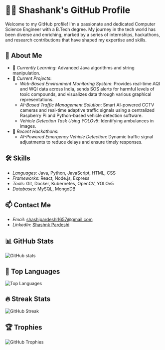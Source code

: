 # 🧑‍💻 Shashank's GitHub Profile

Welcome to my GitHub profile! I'm a passionate and dedicated Computer Science Engineer with a B.Tech degree. My journey in the tech world has been diverse and enriching, marked by a series of internships, hackathons, and research contributions that have shaped my expertise and skills.

## 🚀 About Me

- 🌱 *Currently Learning*: Advanced Java algorithms and string manipulation.
- 🔭 *Current Projects*:
  - *Web-Based Environment Monitoring System*: Provides real-time AQI and WQI data across India, sends SOS alerts for harmful levels of toxic compounds, and visualizes data through various graphical representations.
  - *AI-Based Traffic Management Solution*: Smart AI-powered CCTV cameras and real-time adaptive traffic signals using a centralized Raspberry Pi and Python-based vehicle detection software.
  - *Vehicle Detection Task Using YOLOv5*: Identifying ambulances in images.
- 🏅 *Recent Hackathons*:
  - *AI-Powered Emergency Vehicle Detection*: Dynamic traffic signal adjustments to reduce delays and ensure timely responses.

## 🛠 Skills

- *Languages*: Java, Python, JavaScript, HTML, CSS
- *Frameworks*: React, Node.js, Express
- *Tools*: Git, Docker, Kubernetes, OpenCV, YOLOv5
- *Databases*: MySQL, MongoDB

## 📫 Contact Me

- *Email*: [shashipardeshi1657@gmail.com](mailto:shashipardeshi1657@gmail.com)
- *LinkedIn*: [Shashnk Pardeshi](https://www.linkedin.com/in/shashanksing-pardeshi-045857257?utm_source=share&utm_campaign=share_via&utm_content=profile&utm_medium=android_app)

## 📊 GitHub Stats

![GitHub stats](https://github-readme-stats.vercel.app/api?username=yourusername&show_icons=true&theme=radical)

## 🌟 Top Languages

![Top Languages](https://github-readme-stats.vercel.app/api/top-langs/?username=yourusername&layout=compact&theme=radical)

## 🔥 Streak Stats

![GitHub Streak](https://github-readme-streak-stats.herokuapp.com/?user=yourusername&theme=radical)

## 🏆 Trophies

![GitHub Trophies](https://github-profile-trophy.vercel.app/?username=yourusername&theme=radical)
